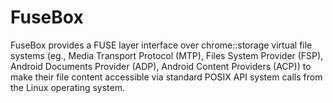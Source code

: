 # FuseBox

FuseBox provides a FUSE layer interface over chrome::storage virtual file
systems (eg., Media Transport Protocol (MTP), Files System Provider (FSP),
Android Documents Provider (ADP), Android Content Providers (ACP)) to make
their file content accessible via standard POSIX API system calls from the
Linux operating system.
